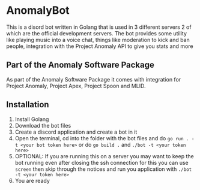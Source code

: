 # AnomalyBot
This is a disord bot written in Golang that is used in 3 different servers 2 of which are the official development servers. The bot provides some utility like playing music into a voice chat, things like moderation to kick and ban people, integration with the Project Anomaly API to give you stats and more
## Part of the Anomaly Software Package
As part of the Anomaly Software Package it comes with integration for Project Anomaly, Project Apex, Project Spoon and MLID.
## Installation
1. Install Golang
2. Download the bot files 
3. Create a discord application and create a bot in it
4. Open the terminal, cd into the folder with the bot files and do `go run . -t <your bot token here>` or do `go build .` and `./bot -t <your token here>`
5. OPTIONAL: If you are running this on a server you may want to keep the bot running even after closing the ssh connection for this you can use `screen` then skip through the notices and run you application with `./bot -t <your token here>`
6. You are ready
